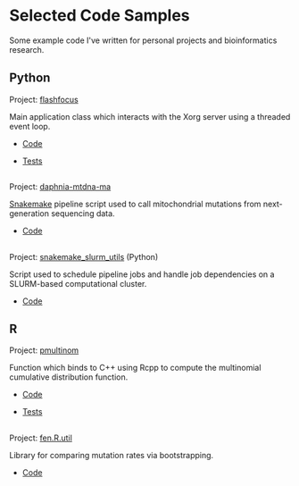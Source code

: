# Selected Code Samples

Some example code I've written for personal projects and bioinformatics
research.

## Python

Project: [flashfocus](https://github.com/fennerm/flashfocus)

 Main application class which interacts with the Xorg server using a threaded event loop.
- [Code](https://github.com/fennerm/flashfocus/blob/master/flashfocus/flasher.py)

- [Tests](https://github.com/fennerm/flashfocus/blob/master/test/test_flasher.py)

##

Project: [daphnia-mtdna-ma](https://github.com/fennerm/daphnia-mtdna-ma)

[Snakemake](https://snakemake.readthedocs.io/en/stable/) pipeline script used
to call mitochondrial mutations from next-generation sequencing data.

- [Code](https://github.com/fennerm/daphnia-mtdna-ma/blob/master/pipe/Snakefile)

##

Project: [snakemake_slurm_utils](https://github.com/fennerm/snakemake_slurm_utils) (Python)


Script used to schedule pipeline jobs and handle job dependencies on
a SLURM-based computational cluster.

- [Code](https://github.com/fennerm/snakemake_slurm_utils/blob/master/schedule_sbatch.py)

## R

Project: [pmultinom](https://github.com/fennerm/pmultinom)

Function which binds to C++ using Rcpp to compute the multinomial cumulative
distribution function.

- [Code](https://github.com/fennerm/pmultinom/blob/master/R/pmultinom.R)

- [Tests](https://github.com/fennerm/pmultinom/blob/master/tests/testthat/test_pmultinom.R)


##

Project: [fen.R.util](https://github.com/fennerm/fen.R.util)

Library for comparing mutation rates via bootstrapping.

- [Code](https://github.com/fennerm/fen.R.util/blob/master/R/boot.R)
